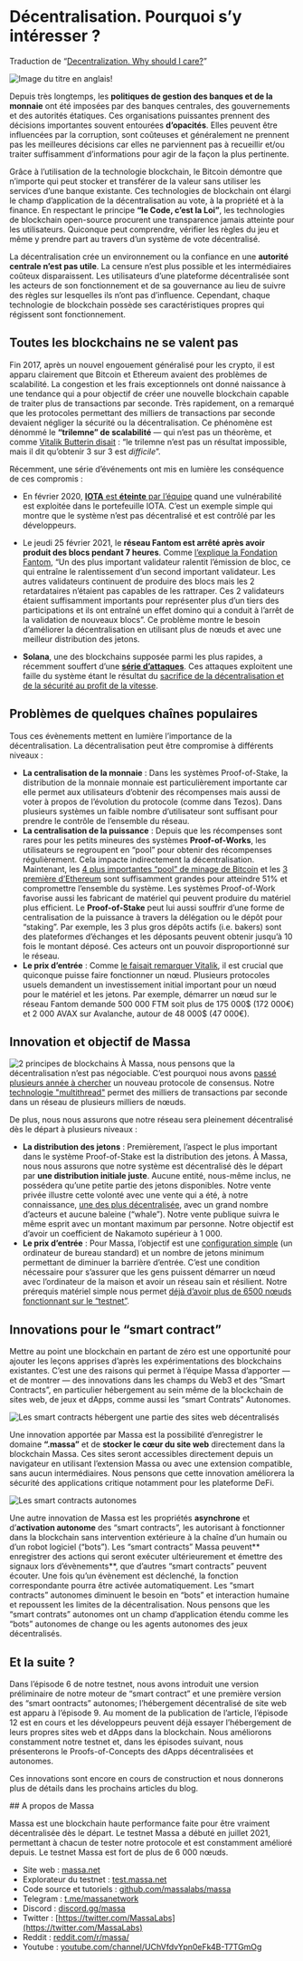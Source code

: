 # Décentralisation. Pourquoi s’y intéresser ?

Traduction de “[Decentralization. Why should I care?](https://massalabs.medium.com/decentralization-why-should-i-care-8e9b6141d582)”

![Image du titre en anglais!](./Decentralisation-01-titre.png)

Depuis très longtemps, les **politiques de gestion des banques et de la monnaie** ont été imposées par des banques centrales, des gouvernements et des autorités étatiques. Ces organisations puissantes prennent des décisions importantes souvent entourées **d’opacités**. Elles peuvent être influencées par la corruption, sont coûteuses et généralement ne prennent pas les meilleures décisions car elles ne parviennent pas à recueillir et/ou traiter suffisamment d’informations pour agir de la façon la plus pertinente.


Grâce à l’utilisation de la technologie blockchain, le Bitcoin démontre que n’importe qui peut stocker et transférer de la valeur sans utiliser les services d’une banque existante. Ces technologies de blockchain ont élargi le champ d’application de la décentralisation au vote, à la propriété et à la finance. En respectant le principe **“le Code, c’est la Loi”**, les technologies de blockchain open-source procurent une transparence jamais atteinte pour les utilisateurs. Quiconque peut comprendre, vérifier les règles du jeu et même y prendre part au travers d’un système de vote décentralisé.


La décentralisation crée un environnement ou la confiance en une **autorité centrale n’est pas utile**. La censure n’est plus possible et les intermédiaires coûteux disparaissent. Les utilisateurs d’une plateforme décentralisée sont les acteurs de son fonctionnement et de sa gouvernance au lieu de suivre des règles sur lesquelles ils n’ont pas d’influence. Cependant, chaque technologie de blockchain possède ses caractéristiques propres qui régissent sont fonctionnement.

## Toutes les blockchains ne se valent pas

Fin 2017, après un nouvel engouement généralisé pour les crypto, il est apparu clairement que Bitcoin et Ethereum avaient des problèmes de scalabilité. La congestion et les frais exceptionnels ont donné naissance à une tendance qui a pour objectif de créer une nouvelle blockchain capable de traiter plus de transactions par seconde. Très rapidement, on a remarqué que les protocoles permettant des milliers de transactions par seconde devaient négliger la sécurité ou la décentralisation. Ce phénomène est dénommé le **“trilemne” de scalabilité** — qui n’est pas un théorème, et comme [Vitalik Butterin disait](https://twitter.com/vitalikbuterin/status/1050117973543858176) : “le trilemne n’est pas un résultat impossible, mais il dit qu’obtenir 3 sur 3 est *difficile*”.

Récemment, une série d’événements ont mis en lumière les conséquence de ces compromis :

+ En février 2020, [**IOTA** est **éteinte** par l’équipe](https://www.zdnet.com/article/iota-cryptocurrency-shuts-down-entire-network-after-wallet-hack/) quand une vulnérabilité est exploitée dans le portefeuille IOTA. C’est un exemple simple qui montre que le système n’est pas décentralisé et est contrôlé par les développeurs.

+ Le jeudi 25 février 2021, le **réseau Fantom est arrêté après avoir produit des blocs pendant 7 heures**. Comme [l’explique la Fondation Fantom](https://fantom.foundation/blog/fantom-network-incident-analysis/), “Un des plus important validateur ralentit l’émission de bloc, ce qui entraîne le ralentissement d’un second important validateur. Les autres validateurs continuent de produire des blocs mais les 2 retardataires n’étaient pas capables de les rattraper. Ces 2 validateurs étaient suffisamment importants pour représenter plus d’un tiers des participations et ils ont entraîné un effet domino qui a conduit à l’arrêt de la validation de nouveaux blocs”. Ce problème montre le besoin d’améliorer la décentralisation en utilisant plus de nœuds et avec une meilleur distribution des jetons.
+ **Solana**, une des blockchains supposée parmi les plus rapides, a récemment souffert d’une [**série d’attaques**](https://cointelegraph.com/news/solana-reportedly-hit-by-ddos-attack-but-network-remains-online). Ces attaques exploitent une faille du système étant le résultat du [sacrifice de la décentralisation et de la sécurité au profit de la vitesse](https://twitter.com/Justin_Bons/status/1469375118036160529).

## Problèmes de quelques chaînes populaires

Tous ces évènements mettent en lumière l’importance de la décentralisation. La décentralisation peut être compromise à différents niveaux :

+ **La centralisation de la monnaie** : Dans les systèmes Proof-of-Stake, la distribution de la monnaie monnaie est particulièrement importante car elle permet aux utilisateurs d’obtenir des récompenses mais aussi de voter à propos de l’évolution du protocole (comme dans Tezos). Dans plusieurs systèmes un faible nombre d’utilisateur sont suffisant pour prendre le contrôle de l’ensemble du réseau.
+ **La centralisation de la puissance** : Depuis que les récompenses sont rares pour les petits mineures des systèmes **Proof-of-Works**, les utilisateurs se regroupent en “pool” pour obtenir des récompenses régulièrement. Cela impacte indirectement la décentralisation. Maintenant, les [4 plus importantes “pool” de minage de Bitcoin](https://btc.com/stats/pool) et les [3 première d’Ethereum](https://etherscan.io/stat/miner?range=7&blocktype=blocks) sont suffisamment grandes pour atteindre 51% et compromettre l’ensemble du système. Les systèmes Proof-of-Work favorise aussi les fabricant de matériel qui peuvent produire du matériel plus efficient. Le **Proof-of-Stake** peut lui aussi souffrir d’une forme de centralisation de la puissance à travers la délégation ou le dépôt pour “staking”. Par exemple, les 3 plus gros dépôts actifs (i.e. bakers) sont des plateformes d’échanges et les déposants peuvent obtenir jusqu’à 10 fois le montant déposé. Ces acteurs ont un pouvoir disproportionné sur le réseau.
+ **Le prix d’entrée** : Comme [le faisait remarquer Vitalik](https://vitalik.ca/general/2021/05/23/scaling.html), il est crucial que quiconque puisse faire fonctionner un nœud. Plusieurs protocoles usuels demandent un investissement initial important pour un nœud pour le matériel et les jetons. Par exemple, démarrer un nœud sur le réseau Fantom demande 500 000 FTM soit plus de 175 000$ (172 000€) et 2 000 AVAX sur Avalanche, autour de 48 000$ (47 000€).

## Innovation et objectif de Massa

![2 principes de blockchains](./Decentralisation-02-multithread.png)
À Massa, nous pensons que la décentralisation n’est pas négociable. C’est pourquoi nous avons [passé plusieurs année à chercher](https://massalabs.medium.com/massa-meet-the-founders-474e5ab4d26a) un nouveau protocole de consensus. Notre [technologie "multithread"](https://arxiv.org/abs/1803.09029) permet des milliers de transactions par seconde dans un réseau de plusieurs milliers de nœuds.

De plus, nous nous assurons que notre réseau sera pleinement décentralisé dès le départ à plusieurs niveaux :
+ **La distribution des jetons** : Premièrement, l’aspect le plus important dans le système Proof-of-Stake est la distribution des jetons. À Massa, nous nous assurons que notre système est décentralisé dès le départ par **une distribution initiale juste**. Aucune entité, nous-même inclus, ne possédera qu’une petite partie des jetons disponibles. Notre vente privée illustre cette volonté avec une vente qui a été, à notre connaissance, [une des plus décentralisée](https://massalabs.medium.com/massa-raised-5-million-for-its-private-sale-a78a0ac9ab87), avec un grand nombre d’acteurs et aucune baleine (“whale”). Notre vente publique suivra le même esprit avec un montant maximum par personne. Notre objectif est d’avoir un coefficient de Nakamoto supérieur à 1 000.
+ **Le prix d’entrée** : Pour Massa, l’objectif est une [configuration simple](https://github.com/massalabs/massa/wiki/faq#what-are-the-hardware-requirements) (un ordinateur de bureau standard) et un nombre de jetons minimum permettant de diminuer la barrière d’entrée. C’est une condition nécessaire pour s’assurer que les gens puissent démarrer un nœud avec l’ordinateur de la maison et avoir un réseau sain et résilient. Notre prérequis matériel simple nous permet [déjà d’avoir plus de 6500 nœuds fonctionnant sur le “testnet”](https://massa.net/testnet/).
## Innovations pour le “smart contract”

Mettre au point une blockchain en partant de zéro est une opportunité pour ajouter les leçons apprises d’après les expérimentations des blockchains existantes. C’est une des raisons qui permet à l’équipe Massa d’apporter — et de montrer — des innovations dans les champs du Web3 et des “Smart Contracts”, en particulier hébergement au sein même de la blockchain de sites web, de jeux et dApps, comme aussi les “smart Contrats” Autonomes.

![Les smart contracts hébergent une partie des sites web décentralisés](./Decentralisation-03-siteweb.png)

Une innovation apportée par Massa est la possibilité d’enregistrer le domaine **“.massa”** et de **stocker le cœur du site web** directement dans la blockchain Massa. Ces sites seront accessibles directement depuis un navigateur en utilisant l’extension Massa ou avec une extension compatible, sans aucun intermédiaires. Nous pensons que cette innovation améliorera la sécurité des applications critique notamment pour les plateforme DeFi.

![Les smart contracts autonomes](./Decentralisation-04-autonomes.png)

Une autre innovation de Massa est les propriétés **asynchrone** et d’**activation autonome** des “smart contracts”, les autorisant à fonctionner dans la blockchain sans intervention extérieure à la chaîne d’un humain ou d’un robot logiciel (“bots”). Les “smart contracts” Massa peuvent** enregistrer des actions qui seront exécuter ultérieurement et émettre des signaux lors d’évènements**, que d’autres “smart contracts” peuvent écouter. Une fois qu’un évènement est déclenché, la fonction correspondante pourra être activée automatiquement. Les “smart contracts” autonomes diminuent le besoin en “bots” et interaction humaine et repoussent les limites de la décentralisation. Nous pensons que les “smart contrats” autonomes ont un champ d’application étendu comme les “bots” autonomes de change ou les agents autonomes des jeux décentralisés.

## Et la suite ?

Dans l’épisode 6 de notre testnet, nous avons introduit une version préliminaire de notre moteur de “smart contract” et une première version des “smart oontracts” autonomes; l’hébergement décentralisé de site web est apparu à l’épisode 9. Au moment de la publication de l’article, l’épisode 12 est en cours et les développeurs peuvent déjà essayer l’hébergement de leurs propres sites web et dApps dans la blockchain. Nous améliorons constamment notre testnet et, dans les épisodes suivant, nous présenterons le Proofs-of-Concepts des dApps décentralisées et autonomes.

Ces innovations sont encore en cours de construction et nous donnerons plus de détails dans les prochains articles du blog.

## A propos de Massa

Massa est une blockchain haute performance faite pour être vraiment décentralisée dès le départ. Le testnet Massa a débuté en juillet 2021, permettant à chacun de tester notre protocole et est constamment amélioré depuis. Le testnet Massa est fort de plus de 6 000 nœuds.

+ Site web : [massa.net](massa.net)
+ Explorateur du testnet : [test.massa.net](test.massa.net)
+ Code source et tutoriels : [github.com/massalabs/massa](github.com/massalabs/massa)
+ Telegram : [t.me/massanetwork](t.me/massanetwork)
+ Discord : [discord.gg/massa](discord.gg/massa)
+ Twitter : [https://twitter.com/MassaLabs](https://twitter.com/MassaLabs)
+ Reddit : [reddit.com/r/massa/](reddit.com/r/massa/)
+ Youtube : [youtube.com/channel/UChVfdvYpn0eFk4B-T7TGmOg](youtube.com/channel/UChVfdvYpn0eFk4B-T7TGmOg)


